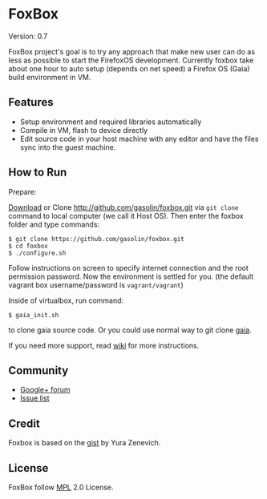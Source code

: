 FoxBox
===========

Version: 0.7

FoxBox project's goal is to try any approach that make new user can do as less as possible to start the FirefoxOS development. Currently foxbox take about one hour to auto setup (depends on net speed) a Firefox OS (Gaia) build environment in VM.

## Features

- Setup environment and required libraries automatically
- Compile in VM, flash to device directly
- Edit source code in your host machine with any editor and have the files sync into the guest machine.

## How to Run

Prepare:

[Download](http://github.com/gasolin/foxbox/releases) or Clone http://github.com/gasolin/foxbox.git via `git clone` command to local computer (we call it Host OS). Then enter the foxbox folder and type commands:

```
$ git clone https://github.com/gasolin/foxbox.git
$ cd foxbox
$ ./configure.sh
```

Follow instructions on screen to specify internet connection and the root permission password. Now the environment is settled for you. (the default vagrant box username/password is `vagrant/vagrant`)

Inside of virtualbox, run command:

    $ gaia_init.sh

to clone gaia source code. Or you could use normal way to git clone [gaia](https://github.com/mozilla-b2g/gaia).


If you need more support, read [wiki](https://github.com/gasolin/foxbox/wiki) for more instructions.

## Community

* [Google+ forum](https://plus.google.com/communities/109304362439467302985)
* [Issue list](https://github.com/gasolin/foxbox/issues?state=open)

## Credit

Foxbox is based on the [gist](http://gist.github.com/yzen/7723421) by Yura Zenevich.

## License

FoxBox follow [MPL](http://www.mozilla.org/MPL/) 2.0 License.
